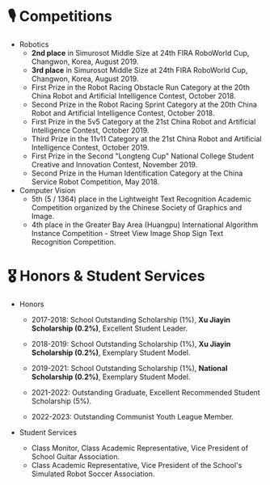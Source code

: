 # 🎙 Competitions 
- Robotics
    - **2nd place** in Simurosot Middle Size at 24th FIRA RoboWorld Cup, Changwon, Korea, August 2019.
    - **3rd place** in Simurosot Middle Size at 24th FIRA RoboWorld Cup, Changwon, Korea, August 2019.
    - First Prize in the Robot Racing Obstacle Run Category at the 20th China Robot and Artificial Intelligence Contest, October 2018.
    - Second Prize in the Robot Racing Sprint Category at the 20th China Robot and Artificial Intelligence Contest, October 2018.
    - First Prize in the 5v5 Category at the 21st China Robot and Artificial Intelligence Contest, October 2019.
    - Third Prize in the 11v11 Category at the 21st China Robot and Artificial Intelligence Contest, October 2019.
    - First Prize in the Second "Longteng Cup" National College Student Creative and Innovation Contest, November 2019.
    - Second Prize in the Human Identification Category at the China Service Robot Competition, May 2018.
- Computer Vision
    - 5th (5 / 1364) place in the Lightweight Text Recognition Academic Competition organized by the Chinese Society of Graphics and Image.
    - 4th place in the Greater Bay Area (Huangpu) International Algorithm Instance Competition - Street View Image Shop Sign Text Recognition Competition.
    
# 🎖 Honors \& Student Services
- Honors
    - 2017-2018: School Outstanding Scholarship (1%), **Xu Jiayin Scholarship (0.2%)**, Excellent Student Leader.

    - 2018-2019: School Outstanding Scholarship (1%), **Xu Jiayin Scholarship (0.2%)**, Exemplary Student Model.

    - 2019-2021: School Outstanding Scholarship (1%), **National Scholarship (0.2%)**, Exemplary Student Model.

    - 2021-2022: Outstanding Graduate, Excellent Recommended Student Scholarship (5%). 
    
    - 2022-2023: Outstanding Communist Youth League Member.
    
- Student Services
    - Class Monitor, Class Academic Representative, Vice President of School Guitar Association.
    - Class Academic Representative, Vice President of the School's Simulated Robot Soccer Association.

